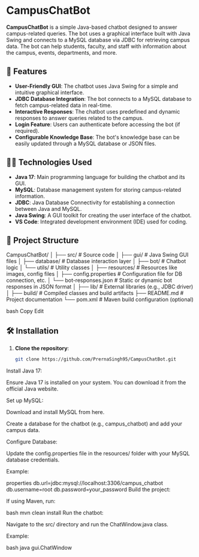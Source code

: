 # CampusChatBot

**CampusChatBot** is a simple Java-based chatbot designed to answer campus-related queries. The bot uses a graphical interface built with Java Swing and connects to a MySQL database via JDBC for retrieving campus data. The bot can help students, faculty, and staff with information about the campus, events, departments, and more.

## 🚀 Features
- **User-Friendly GUI**: The chatbot uses Java Swing for a simple and intuitive graphical interface.
- **JDBC Database Integration**: The bot connects to a MySQL database to fetch campus-related data in real-time.
- **Interactive Responses**: The chatbot uses predefined and dynamic responses to answer queries related to the campus.
- **Login Feature**: Users can authenticate before accessing the bot (if required).
- **Configurable Knowledge Base**: The bot's knowledge base can be easily updated through a MySQL database or JSON files.

## 🧑‍💻 Technologies Used
- **Java 17**: Main programming language for building the chatbot and its GUI.
- **MySQL**: Database management system for storing campus-related information.
- **JDBC**: Java Database Connectivity for establishing a connection between Java and MySQL.
- **Java Swing**: A GUI toolkit for creating the user interface of the chatbot.
- **VS Code**: Integrated development environment (IDE) used for coding.

## 📂 Project Structure
CampusChatBot/
│
├── src/ # Source code
│ ├── gui/ # Java Swing GUI files
│ ├── database/ # Database interaction layer
│ ├── bot/ # Chatbot logic
│ └── utils/ # Utility classes
│
├── resources/ # Resources like images, config files
│ ├── config.properties # Configuration file for DB connection, etc.
│ └── bot-responses.json # Static or dynamic bot responses in JSON format
│
├── lib/ # External libraries (e.g., JDBC driver)
│
├── build/ # Compiled classes and build artifacts
├── README.md # Project documentation
└── pom.xml # Maven build configuration (optional)

bash
Copy
Edit

## 🛠 Installation

1. **Clone the repository**:
   ```bash
   git clone https://github.com/PrernaSingh95/CampusChatBot.git
Install Java 17:

Ensure Java 17 is installed on your system. You can download it from the official Java website.

Set up MySQL:

Download and install MySQL from here.

Create a database for the chatbot (e.g., campus_chatbot) and add your campus data.

Configure Database:

Update the config.properties file in the resources/ folder with your MySQL database credentials.

Example:

properties
db.url=jdbc:mysql://localhost:3306/campus_chatbot
db.username=root
db.password=your_password
Build the project:

If using Maven, run:

bash
mvn clean install
Run the chatbot:

Navigate to the src/ directory and run the ChatWindow.java class.

Example:

bash
java gui.ChatWindow
